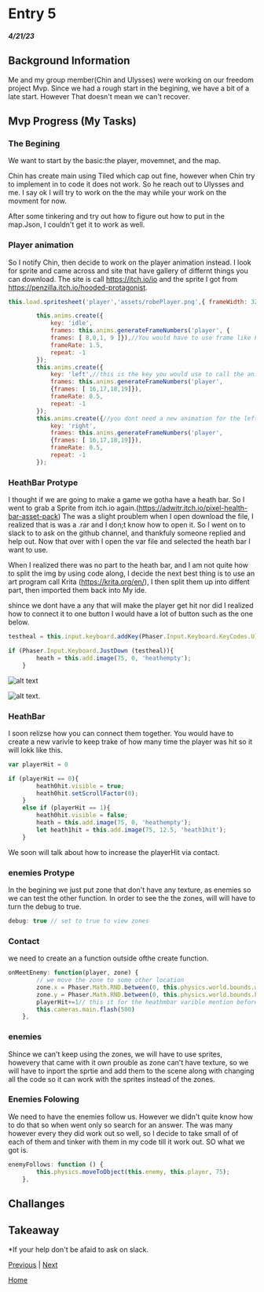 # Entry 5
##### 4/21/23

## Background Information

Me and my group member(Chin and Ulysses) were working on our freedom project Mvp. Since we had a rough start in the begining, we have a bit of a late start. However That doesn't mean we can't recover. 

## Mvp Progress (My Tasks)

### The Begining

We want to start by the basic:the player, movemnet, and the map.

Chin has create main using Tiled which cap out fine, however when Chin try to implement in to code it does not work. So he reach out to Ulysses and me. I say ok I will try to work on the the may while your work on the movment for now.

After some tinkering and try out how to figure out how to put in the map.Json, I couldn't get it to work as well. 

### Player animation

So I notify Chin, then decide to work on the player animation instead. I look for sprite and came across and site that have gallery of differnt things you can download. The site is call https://itch.io/io and the sprite I got from https://penzilla.itch.io/hooded-protagonist. 

```js
this.load.spritesheet('player','assets/robePlayer.png',{ frameWidth: 32, frameHeight: 32 });//this load in the spreite sheet for the animation. As you can see aboved, The frameHeight and frameWidth, these define the size of the frame.

        this.anims.create({
            key: 'idle',
            frames: this.anims.generateFrameNumbers('player', { 
            frames: [ 8,0,1, 9 ]}),//You would have to use frame like how you would in a grid.
            frameRate: 1.5,
            repeat: -1
        });
        this.anims.create({
            key: 'left',//this is the key you would use to call the anims for the movement.
            frames: this.anims.generateFrameNumbers('player', 
            {frames: [ 16,17,18,19]}),
            frameRate: 0.5,
            repeat: -1
        });
        this.anims.create({//you dont need a new animation for the left and right, you can later filp the animation later.
            key: 'right',
            frames: this.anims.generateFrameNumbers('player', 
            {frames: [ 16,17,18,19]}),
            frameRate: 0.5,
            repeat: -1
        });
```
### HeathBar Protype 
I thought if we are going to make a game we gotha have a heath bar. So I went to grab a Sprite from itch.io again.(https://adwitr.itch.io/pixel-health-bar-asset-pack) The was a slight proublem when I open download the file, I realized that is was a .rar and I don;t know how to open it. So I went on to slack to to ask on the github channel, and thankfuly someone replied and help out. Now that over with I open the var file and selected the heath bar I want to use. 

When I realized there was no part to the heath bar, and I am not quite how to split the img by using code along, I decide the next best thing is to use an art program call Krita (https://krita.org/en/), I then split them up into diffent part, then imported them back into My ide. 

shince we dont have a any that will make the player get hit nor did I realized how to connect it to one button I would have a lot of button such as the one below.
```js
testheal = this.input.keyboard.addKey(Phaser.Input.Keyboard.KeyCodes.U);

if (Phaser.Input.Keyboard.JustDown (testheal)){
        heath = this.add.image(75, 0, 'heathempty');
    }  
```
![alt text](https://lh3.googleusercontent.com/cGVCUWcAxdzsmfG6esMfinmhy0NFlCHrHy9BNsMVef8YOK7GAMsn_-N7LRsV_bUDxb5az-ykEjrWg0ndWSTFJgzhp9DIQ4SOO8kn8Ajh)

![alt text](https://lh3.googleusercontent.com/Hr4w2UQ87FSJ7Yh8x4sq4SWLlManghjRym33AKALhSGyeL1OcEA2sLIDRFcq731pifRVYPEtrH6jp7E4h9QB57O9BQZMfL7m-mCA35wzGg).

### HeathBar 
I soon relizse how you can connect them together. You would have to create a new varivle to keep trake of how many time the player was hit so it will lokk like this.
```js
var playerHit = 0

if (playerHit == 0){
        heath0hit.visible = true;
        heath0hit.setScrollFactor(0);
    }
    else if (playerHit == 1){
        heath0hit.visible = false;
        heath = this.add.image(75, 0, 'heathempty');
        let heath1hit = this.add.image(75, 12.5, 'heath1hit');
    }
```
We soon will talk about how to increase the playerHit via contact.

### enemies Protype
In the begining we just put zone that don't have any texture, as enemies so we can test the other function. In order to see the the zones, will will have to turn the debug to true. 
```js
debug: true // set to true to view zones
```
### Contact 
we need to create an a function outside ofthe create function.
```js
onMeetEnemy: function(player, zone) {
        // we move the zone to some other location
        zone.x = Phaser.Math.RND.between(0, this.physics.world.bounds.width);
        zone.y = Phaser.Math.RND.between(0, this.physics.world.bounds.height);
        playerHit+=1// this it for the heathmbar varible mention before
        this.cameras.main.flash(500)
    },
```  

### enemies
Shince we can't keep using the zones, we will have to use sprites, howevery that came with it own prouble as zone can't have texture, so we will have to inport the sprtie and add them to the scene along with changing all the code so it can work with the sprites instead of the zones.

### Enemies Folowing
We need to have the enemies follow us. However we didn't quite know how to do that so when went only so search for an answer. The was many however every they did work out so well, so I decide to take small of of each of them and tinker with them in my code till it work out. SO what we got is.
```js
enemyFollows: function () {
        this.physics.moveToObject(this.enemy, this.player, 75);
    },
```
## Challanges 

## Takeaway
*If your help don't be afaid to ask on slack.


[Previous](entry04.md) | [Next](entry06.md)

[Home](../README.md)